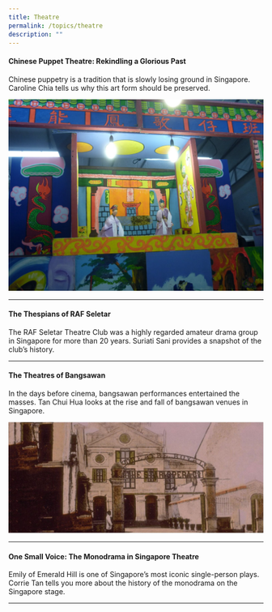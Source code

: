 ```yaml
---
title: Theatre
permalink: /topics/theatre
description: ""
---
```


#### <a style="text-decoration: none; font-weight: bold;" href="/vol-13/issue-1/apr-jun-2017/chinesepuppettheatre" target="_blank"> Chinese Puppet Theatre: Rekindling a Glorious Past</a>
<p>Chinese puppetry is a tradition that is slowly losing ground in Singapore. Caroline Chia tells us why this art form should be preserved.</p> 
<img src="/images/Vol-13-issue-1/chinese-puppet-theatre/01a_chinesepuppet.png">
<hr>

#### <a style="text-decoration: none; font-weight: bold;" href="/vol-16/issue-1/apr-jun-2020/thespians" target="_blank">The Thespians of RAF Seletar</a>	
<p> The RAF Seletar Theatre Club was a highly regarded amateur drama group in Singapore for more than 20 years. Suriati Sani provides a snapshot of the club’s history.</p>
 <hr>
 
#### <a style="text-decoration: none; font-weight: bold;" href="/vol-15/issue-4/jan-mar-2020/theatres-of-bangsw/" target="_blank">The Theatres of Bangsawan</a>
<p>In the days before cinema, bangsawan performances entertained the masses. Tan Chui Hua looks at the rise and fall of bangsawan venues in Singapore.</p> 
<img src="/images/Vol-15-issue-4/theatres-of-bangsawan/Royal.JPG">
<hr>

#### <a style="text-decoration: none; font-weight: bold;" href="/vol-12/issue-1/apr-jun-2016/one-small-voice" target="_blank"> One Small Voice: The Monodrama in Singapore Theatre</a>
<p>Emily of Emerald Hill is one of Singapore’s most iconic single-person plays. Corrie Tan tells you more about the history of the monodrama on the Singapore stage.</p> 
<hr>